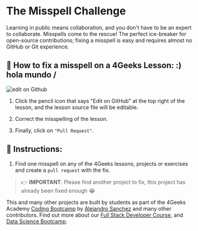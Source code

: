 <!-- hide -->
# The Misspell Challenge
<!-- endhide -->

Learning in public means collaboration, and you don't have to be an expert to collaborate. Misspells come to the rescue! The perfect ice-breaker for open-source contributions; fixing a misspell is easy and requires almost no GitHub or Git experience.

## 🔷 How to fix a misspell on a 4Geeks Lesson: :) hola mundo / 

![edit on Github](https://github.com/breatheco-de/the-misspell-chalenge/blob/master/assets/github-logo2.png?raw=true)

1. Click the pencil icon that says "Edit on GitHub" at the top right of the lesson, and the lesson source file will be editable. 

2. Correct the misspelling of the lesson.

3. Finally, click on `"Pull Request"`.

## 📝 Instructions:

1. Find one misspell on any of the 4Geeks lessons, projects or exercises and create a `pull request` with the fix.

> 👉 **IMPORTANT**: Please find another project to fix, this project has already been fixed enough 😂

This and many other projects are built by students as part of the 4Geeks Academy [Coding Bootcamp](https://4geeksacademy.com/us/coding-bootcamp) by [Alejandro Sanchez](https://twitter.com/alesanchezr) and many other contributors. Find out more about our [Full Stack Developer Course](https://4geeksacademy.com/us/coding-bootcamps/part-time-full-stack-developer), and [Data Science Bootcamp](https://4geeksacademy.com/us/coding-bootcamps/datascience-machine-learning).
